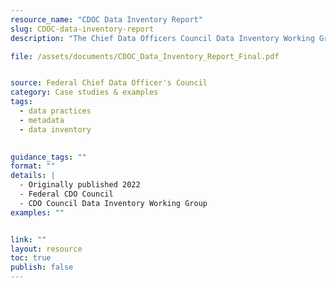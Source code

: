 ```yaml
---
resource_name: "CDOC Data Inventory Report"
slug: CDOC-data-inventory-report
description: "The Chief Data Officers Council Data Inventory Working Group developed this paper to highlight the value proposition for data inventories and describe challenges agencies may face when implementing and managing comprehensive data inventories. It identifies opportunities agencies can take to overcome some of these challenges and includes a set of recommendations directed at Agencies, OMB, and the CDO Council (CDOC)."

file: /assets/documents/CDOC_Data_Inventory_Report_Final.pdf


source: Federal Chief Data Officer's Council
category: Case studies & examples
tags:
  - data practices
  - metadata
  - data inventory
  

guidance_tags: ""
format: ""
details: |
  - Originally published 2022
  - Federal CDO Council
  - CDO Council Data Inventory Working Group
examples: ""


link: ""
layout: resource
toc: true
publish: false
---
```

